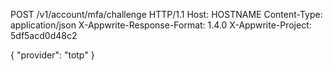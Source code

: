 POST /v1/account/mfa/challenge HTTP/1.1
Host: HOSTNAME
Content-Type: application/json
X-Appwrite-Response-Format: 1.4.0
X-Appwrite-Project: 5df5acd0d48c2

{
  "provider": "totp"
}
